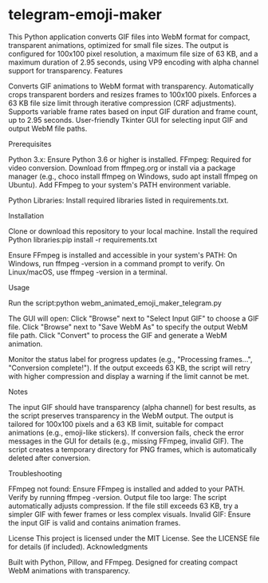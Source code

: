 # telegram-emoji-maker

This Python application converts GIF files into WebM format for compact, transparent animations, optimized for small file sizes. The output is configured for 100x100 pixel resolution, a maximum file size of 63 KB, and a maximum duration of 2.95 seconds, using VP9 encoding with alpha channel support for transparency.
Features

Converts GIF animations to WebM format with transparency.
Automatically crops transparent borders and resizes frames to 100x100 pixels.
Enforces a 63 KB file size limit through iterative compression (CRF adjustments).
Supports variable frame rates based on input GIF duration and frame count, up to 2.95 seconds.
User-friendly Tkinter GUI for selecting input GIF and output WebM file paths.

Prerequisites

Python 3.x: Ensure Python 3.6 or higher is installed.
FFmpeg: Required for video conversion. Download from ffmpeg.org or install via a package manager (e.g., choco install ffmpeg on Windows, sudo apt install ffmpeg on Ubuntu).
Add FFmpeg to your system's PATH environment variable.


Python Libraries: Install required libraries listed in requirements.txt.

Installation

Clone or download this repository to your local machine.
Install the required Python libraries:pip install -r requirements.txt


Ensure FFmpeg is installed and accessible in your system's PATH:
On Windows, run ffmpeg -version in a command prompt to verify.
On Linux/macOS, use ffmpeg -version in a terminal.



Usage

Run the script:python webm_animated_emoji_maker_telegram.py


The GUI will open:
Click "Browse" next to "Select Input GIF" to choose a GIF file.
Click "Browse" next to "Save WebM As" to specify the output WebM file path.
Click "Convert" to process the GIF and generate a WebM animation.


Monitor the status label for progress updates (e.g., "Processing frames...", "Conversion complete!").
If the output exceeds 63 KB, the script will retry with higher compression and display a warning if the limit cannot be met.

Notes

The input GIF should have transparency (alpha channel) for best results, as the script preserves transparency in the WebM output.
The output is tailored for 100x100 pixels and a 63 KB limit, suitable for compact animations (e.g., emoji-like stickers).
If conversion fails, check the error messages in the GUI for details (e.g., missing FFmpeg, invalid GIF).
The script creates a temporary directory for PNG frames, which is automatically deleted after conversion.

Troubleshooting

FFmpeg not found: Ensure FFmpeg is installed and added to your PATH. Verify by running ffmpeg -version.
Output file too large: The script automatically adjusts compression. If the file still exceeds 63 KB, try a simpler GIF with fewer frames or less complex visuals.
Invalid GIF: Ensure the input GIF is valid and contains animation frames.

License
This project is licensed under the MIT License. See the LICENSE file for details (if included).
Acknowledgments

Built with Python, Pillow, and FFmpeg.
Designed for creating compact WebM animations with transparency.
